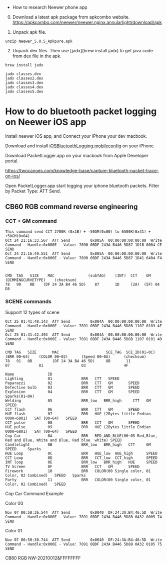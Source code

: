 - How to research Neewer phone app

0. Download a latest apk package from apkcombo website. 
https://apkcombo.com/neewer/neewer.nginx.annularlight/download/apk

1. Unpack apk file.
```
unzip Neewer_5.0.5_Apkpure.apk
```

2. Unpack dex files.
Then use [jadx](brew install jadx) to get java code from dex file in the apk.

`brew install jadx`

```
jadx classes.dex
jadx classes2.dex
jadx classes3.dex
jadx classes4.dex
jadx classes5.dex
```

# How to do bluetooth packet logging on Neewer iOS app

Install neewer iOS app, and Connect your iPhone your dev macbook.

Download and install [iOSBluetoothLogging.mobileconfig](https://tc-downloads.s3.amazonaws.com/support/iOSBluetoothLogging.mobileconfig) on your iPhone.

Download PacketLogger.app on your macbook from Apple Developer portal.

https://twocanoes.com/knowledge-base/capture-bluetooth-packet-trace-on-ios/

Open PacketLogger.app start logging your iphone bluetooth packets. Filter by Packet Type: ATT Send.

## CB60 RGB command reverse engineering

### CCT + GM command

```
This command send CCT 2700K (0x1B) + -50GM(0x00) to 6500K(0x41) + +50GM(0x64)
Oct 24 21:16:33.567  ATT Send         0x005A  00:00:00:00:00:00  Write Command - Handle:0x000E - Value: 7890 0BDF 243A B446 5D87 1D1B 0004 CE  SEND
Oct 24 21:16:49.551  ATT Send         0x005A  00:00:00:00:00:00  Write Command - Handle:0x000E - Value: 7890 0BDF 243A B446 5D87 1D41 6404 F4  SEND

                                       
CMD  TAG   SIZE    MAC               (subTAG)    (INT)  CCT    GM  (DIMMINGCURVETYPE)    (checksum)
78   90    0B    (DF 24 3A B4 46 5D)    87       1D     (2A)  (5F) 04                    D8 
```

### SCENE commands

Support 12 types of scene

```
Oct 25 01:41:40.143  ATT Send         0x004A  00:00:00:00:00:00  Write Command - Handle:0x000E - Value: 7891 0BDF 243A B446 5D8B 1107 0103 4F  SEND  
Oct 25 01:41:42.493  ATT Send         0x004A  00:00:00:00:00:00  Write Command - Handle:0x000E - Value: 7891 0BDF 243A B446 5D8B 1107 0101 4D  SEND  

CMD TAG   SIZE       MAC                     SCE_TAG  SCE_ID(01~0C)     (BRR 00~64)    (COLOR 00~02)      (Speed 00~0A)      (checksum)
78   91   0B         (DF 24 3A B4 46 5D)     8B       11                 07             01                 03                 4F

Name               ID
Lighting           01             BRR   CTT   SPEED
Paparazzi          02             BRR   CTT   GM       SPEED
Defective bulb     03             BRR   CTT   GM       SPEED
Explosion          04             BRR   CTT   GM       SPEED     Sparks(01~0A)
Welding            05             BRR_low   BRR_high     CTT   GM       SPEED
CCT flash          06             BRR   CTT   GM       SPEED
HUE flash          07             BRR   HUE (2Bytes little Endian 0000~6801)   SAT (00~64)   SPEED
CCT pulse          08             BRR   CCT   GM       SPEED
HUE pulse          09             BRR   HUE (2Bytes little Endian 0000~6801)   SAT (00~64)   SPEED
Cop Car            0A             BRR   RED_AND_BLUE(00~05 Red,Blue, Red and Blue, White and Blue, Red blue  white) SPEED
Candlelight        0B             BRR_low   BRR_high   CTT     GM       SPEED     Sparks
HUE Loop           0C             BRR   HUE_low  HUE_high      SPEED
CCT Loop           0D             BRR   CCT_low  CCT_high      SPEED
INT loop           0E             BRR_low   BRR_high   HUE     SPEED
TV Screen          0F             BRR   CCT   GM       SPEED
Firework           10             BRR   COLOR(00 Single color, 01 Color, 02 Combined)   SPEED   Sparks
Party              11             BRR   COLOR(00 Single color, 01 Color, 02 Combined)   SPEED
```

Cop Car Command Example

Color 00
```
Nov 07 00:58:36.544  ATT Send         0x0040  DF:24:3A:B4:46:5D  Write Command - Handle:0x000E - Value: 7891 0BDF 243A B446 5D8B 0A32 0005 74  SEND  
```

Color 01
```
Nov 07 00:58:30.744  ATT Send         0x0040  DF:24:3A:B4:46:5D  Write Command - Handle:0x000E - Value: 7891 0BDF 243A B446 5D8B 0A32 0105 75  SEND  
```

CB60 RGB
NW-20210012&FFFFFFFF